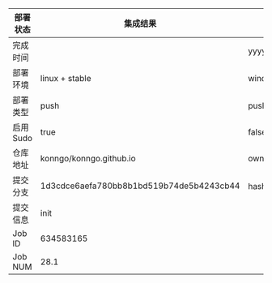 部署状态 | 集成结果 | 参考值
---|---|---
完成时间 |  | yyyy-mm-dd hh:mm:ss
部署环境 | linux + stable | window | linux + stable
部署类型 | push | push | pull_request | api | cron
启用Sudo | true | false | true
仓库地址 | konngo/konngo.github.io | owner_name/repo_name
提交分支 | 1d3cdce6aefa780bb8b1bd519b74de5b4243cb44 | hash 16位
提交信息 | init |
Job ID   | 634583165 |
Job NUM  | 28.1 |
